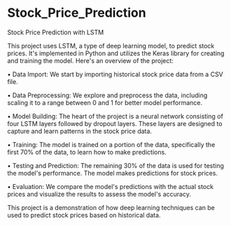 # Stock_Price_Prediction
Stock Price Prediction with LSTM

This project uses LSTM, a type of deep learning model, to predict stock prices. It's implemented in Python and utilizes the Keras library for creating and training the model. Here's an overview of the project:

•	Data Import: We start by importing historical stock price data from a CSV file.

•	Data Preprocessing: We explore and preprocess the data, including scaling it to a range between 0 and 1 for better model performance.

•	Model Building: The heart of the project is a neural network consisting of four LSTM layers followed by dropout layers. These layers are designed to capture and learn patterns in the stock price data.

•	Training: The model is trained on a portion of the data, specifically the first 70% of the data, to learn how to make predictions.

•	Testing and Prediction: The remaining 30% of the data is used for testing the model's performance. The model makes predictions for stock prices.

•	Evaluation: We compare the model's predictions with the actual stock prices and visualize the results to assess the model's accuracy.

This project is a demonstration of how deep learning techniques can be used to predict stock prices based on historical data.
